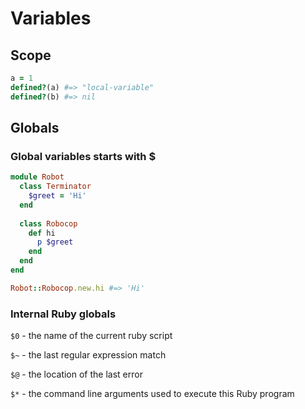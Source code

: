 # Variables

## Scope

```ruby
a = 1
defined?(a) #=> "local-variable"
defined?(b) #=> nil
```

## Globals

### Global variables starts with $

```ruby
module Robot
  class Terminator
    $greet = 'Hi'
  end
  
  class Robocop
    def hi
      p $greet
    end
  end
end

Robot::Robocop.new.hi #=> 'Hi'
```

### Internal Ruby globals

`$0` - the name of the current ruby script

`$~` - the last regular expression match

`$@` - the location of the last error

`$*` - the command line arguments used to execute this Ruby program
